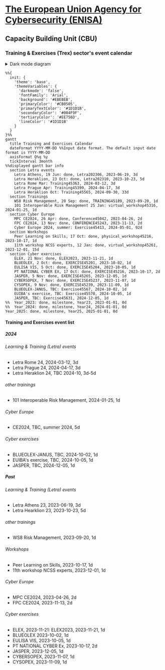 # [The European Union Agency for Cybersecurity (ENISA)](enisa.europa.eu)
## Capacity Building Unit (CBU)
### Training & Exercises (Trex) sector's event calendar

<details>

<summary>Dark mode diagram</summary>

```mermaid
%%{
  init: {
    'theme': 'base',
    'themeVariables': {
      'darkmode': 'true',
      'fontFamily': 'Arial',
      'primaryColor': '#5BC5F2',
      'primaryTextColor': '#EBEBEB',
      'secondaryColor': '#F9B233',
      'secondaryTextColor': '#EBEBEB',
      'tertiaryColor': '#EE756D',
      'tertiaryTextColor': '#EBEBEB',
      'lineColor': '#1D1D1B'
    }
  }
}%%
gantt
  title Training and Exercises Calendar
  dateFormat YYYY-MM-DD %%Input date format. The default input date format is YYYY-MM-DD
  axisFormat Q%q %y
  tickInterval 3month
%%displayed gantt bar info
  section Letra events
    Letra Athens, 19 Jun: done, Letra202306, 2023-06-19, 3d
    Letra Heraklion, 23 Oct: done, Letra202310, 2023-10-23, 5d
    Letra Rome Mar: Training45363, 2024-03-12, 3d
    Letra Prague Apr: Training45399, 2024-04-17, 3d
    Letra Heraklion Oct: Training45565, 2024-09-30, 33d
  section Trainings
    WS8 Risk Management, 20 Sep: done, TRAINING45189, 2023-09-20, 1d
    101 Interoperable Risk Management 25 Jan: virtual_workshop45316, 2024-01-25, 1d
  section Cyber Europe
    MPC CE2024, 26 Apr: done, Conference45042, 2023-04-26, 2d
    FPC CE2024, 13 Nov: done, CONFERENCE45243, 2023-11-13, 2d
    Cyber Europe 2024, summer: Exercise45413, 2024-05-01, 92d
  section Workshops
    Peer Learning on Skills, 17 Oct: done, physical_workshop45216, 2023-10-17, 1d
    11th workshop NCSS experts, 12 Jan: done, virtual_workshop45261, 2023-12-01, 15d
  section Cyber exercises
    ELEX, 21 Nov: done, ELEX2023, 2023-11-21, 1d
    BLUEOLEX, 2 Oct: done, EXERCISE45201, 2023-10-02, 1d
    EULISA VIS, 5 Oct: done, EXERCISE45204, 2023-10-05, 1d
    PT NATIONAL CYBER EX, 17 Oct: done, EXERCISE45216, 2023-10-17, 2d
    JASPER, 5 Nov: done, EXERCISE45265, 2023-12-05, 1d
    CYBERSOPEX, 7 Nov: done, EXERCISE45237, 2023-11-07, 1d
    CYSOPEX, 9 Nov: done, EXERCISE45239, 2023-11-09, 1d
    BLUEOLEX-JANUS, TBC: Exercise45567, 2024-10-02, 1d
    EUIBA's exercise, TBC: Exercise45570, 2024-10-05, 1d
    JASPER, TBC: Exercise45631, 2024-12-05, 1d    
    
%%  Year_2023: done, milestone, Year23, 2023-01-01, 0d
%%  Year_2024: done, milestone, Year24, 2024-01-01, 0d
Year_2025: done, milestone, Year25, 2025-01-01, 0d
Year_2026: done, milestone, Year26, 2026-01-01, 0d

```

</details>

```mermaid
%%{
  init: {
    'theme': 'base',
    'themeVariables': {
      'darkmode': 'false',
      'fontFamily': 'Arial',
      'background':	'#EBEBEB',
      'primaryColor': '#CB0505',
      'primaryTextColor': '#1D1D1B',
      'secondaryColor': '#004F9F',
      'tertiaryColor': '#EE756D',
      'lineColor': '#1D1D1B'
    }
  }
}%%
gantt
  title Training and Exercises Calendar
  dateFormat YYYY-MM-DD %%Input date format. The default input date format is YYYY-MM-DD
  axisFormat Q%q %y
  tickInterval 3month
%%displayed gantt bar info
  section Letra events
    Letra Athens, 19 Jun: done, Letra202306, 2023-06-19, 3d
    Letra Heraklion, 23 Oct: done, Letra202310, 2023-10-23, 5d
    Letra Rome Mar: Training45363, 2024-03-12, 3d
    Letra Prague Apr: Training45399, 2024-04-17, 3d
    Letra Heraklion Oct: Training45565, 2024-09-30, 33d
  section Trainings
    WS8 Risk Management, 20 Sep: done, TRAINING45189, 2023-09-20, 1d
    101 Interoperable Risk Management 25 Jan: virtual_workshop45316, 2024-01-25, 1d
  section Cyber Europe
    MPC CE2024, 26 Apr: done, Conference45042, 2023-04-26, 2d
    FPC CE2024, 13 Nov: done, CONFERENCE45243, 2023-11-13, 2d
    Cyber Europe 2024, summer: Exercise45413, 2024-05-01, 92d
  section Workshops
    Peer Learning on Skills, 17 Oct: done, physical_workshop45216, 2023-10-17, 1d
    11th workshop NCSS experts, 12 Jan: done, virtual_workshop45261, 2023-12-01, 15d
  section Cyber exercises
    ELEX, 21 Nov: done, ELEX2023, 2023-11-21, 1d
    BLUEOLEX, 2 Oct: done, EXERCISE45201, 2023-10-02, 1d
    EULISA VIS, 5 Oct: done, EXERCISE45204, 2023-10-05, 1d
    PT NATIONAL CYBER EX, 17 Oct: done, EXERCISE45216, 2023-10-17, 2d
    JASPER, 5 Nov: done, EXERCISE45265, 2023-12-05, 1d
    CYBERSOPEX, 7 Nov: done, EXERCISE45237, 2023-11-07, 1d
    CYSOPEX, 9 Nov: done, EXERCISE45239, 2023-11-09, 1d
    BLUEOLEX-JANUS, TBC: Exercise45567, 2024-10-02, 1d
    EUIBA's exercise, TBC: Exercise45570, 2024-10-05, 1d
    JASPER, TBC: Exercise45631, 2024-12-05, 1d
%%  Year_2023: done, milestone, Year23, 2023-01-01, 0d
%%  Year_2024: done, milestone, Year24, 2024-01-01, 0d
Year_2025: done, milestone, Year25, 2025-01-01, 0d
```

#### Training and Exercises event list
##### 2024
###### Learning & Training (Letra) events
- Letra Rome 24, 2024-03-12, 3d
- Letra Prague 24, 2024-04-17, 3d
- Letra Heraklion 24, TBC 2024-10, 3d-5d
###### other trainings
- 101 Interoperable Risk Management,	2024-01-25, 1d
###### Cyber Europe
-  CE2024, TBC, summer 2024, 5d
###### Cyber exercises
-  BLUEOLEX-JANUS, TBC, 2024-10-02, 1d
-  EUIBA's exercise, TBC, 2024-10-05, 1d
-  JASPER, TBC, 2024-12-05, 1d
##### Past
###### Learning & Training (Letra) events
- Letra Athens 23, 2023-06-19, 3d
- Letra Hearklion 23, 2023-10-23, 5d
###### other trainings
- WS8 Risk Management, 2023-09-20, 1d
###### Workshops
- Peer Learning on Skills, 2023-10-17, 1d
- 11th workshop NCSS experts, 2023-12-01, 1d
###### Cyber Europe
- MPC CE2024, 2023-04-26, 2d
- FPC CE2024, 2023-11-13, 2d
###### Cyber exercises
- ELEX, 2023-11-21: ELEX2023, 2023-11-21, 1d
- BLUEOLEX 2023-10-02, 1d
- EULISA VIS, 2023-10-05, 1d
- PT NATIONAL CYBER Ex, 2023-10-17, 2d
- JASPER, 2023-12-05, 1d
- CYBERSOPEX, 2023-11-07, 1d
- CYSOPEX, 2023-11-09, 1d
